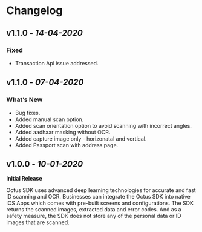 # Changelog

## **v1.1.0** - *14-04-2020*
 ### Fixed
- Transaction Api issue addressed.

## **v1.1.0** - *07-04-2020*
 ### What’s New
- Bug fixes.
- Added manual scan option.
- Added scan orientation option to avoid scanning with incorrect angles.
- Added aadhaar masking without OCR.
- Added capture image only - horizonatal and vertical.
- Added Passport scan with address page. 
 

## **v1.0.0** - *10-01-2020*
 **Initial Release**
 
Octus SDK uses advanced deep learning technologies for accurate and fast ID scanning and OCR. Businesses can integrate the Octus SDK into native iOS Apps which comes with pre-built screens and configurations. The SDK returns the scanned images, extracted data and error codes. And as a safety measure, the SDK does not store any of the personal data or ID images that are scanned.
